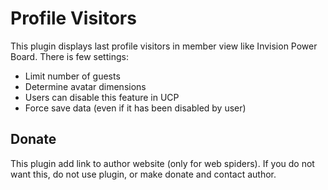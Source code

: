 # Profile Visitors

This plugin displays last profile visitors in member view like Invision Power Board. 
There is few settings:

* Limit number of guests
* Determine avatar dimensions
* Users can disable this feature in UCP
* Force save data (even if it has been disabled by user)

## Donate

This plugin add link to author website (only for web spiders). 
If you do not want this, do not use plugin, or make donate and contact author.
